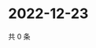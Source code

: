 # 2022-12-23

共 0 条

<!-- BEGIN WEIBO -->
<!-- 最后更新时间 Fri Dec 23 2022 03:00:55 GMT+0800 (China Standard Time) -->

<!-- END WEIBO -->
